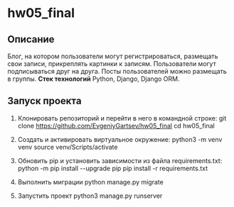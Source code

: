# hw05_final
## Описание
Блог, на котором пользователи могут регистрироваться, размещать свои записи, прикреплять картинки к записям. Пользователи могут подписываться друг на друга. Посты пользователей можно размещать в группы.
**Стек технологий**
Python, Django, Django ORM.

## Запуск проекта
1. Клонировать репозиторий и перейти в него в командной строке:
git clone https://github.com/EvgeniyGartsev/hw05_final
cd hw05_final

2. Cоздать и активировать виртуальное окружение:
python3 -m venv venv source venv/Scripts/activate

3. Обновить pip и установить зависимости из файла requirements.txt:
python -m pip install --upgrade pip
pip install -r requirements.txt

4. Выполнить миграции
python manage.py migrate

5. Запустить проект
python3 manage.py runserver
